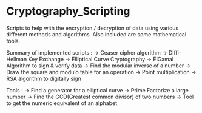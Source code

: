 # Cryptography_Scripting

Scripts to help with the encryption / decryption of data using various different methods and algorithms.
Also included are some mathematical tools.

Summary of implemented scripts :
-> Ceaser cipher algorithm
-> Diffi-Hellman Key Exchange
-> Elliptical Curve Cryptography
-> ElGamal Algorithm to sign & verify data
-> Find the modular inverse of a number
-> Draw the square and modulo table for an operation
-> Point multiplication
-> RSA algorithm to digitally sign

Tools :
-> Find a generator for a elliptical curve
-> Prime Factorize a large number
-> Find the GCD(Greatest common divisor) of two numbers
-> Tool to get the numeric equivalent of an alphabet
